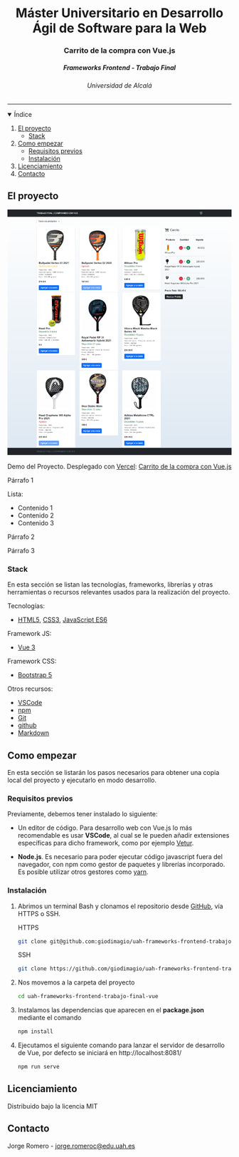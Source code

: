 
<h1 align="center">Máster Universitario en Desarrollo Ágil de Software para la Web</h1>
<h3 align="center"> Carrito de la compra con Vue.js</h3>
<h5 align="center">
    Frameworks Frontend - Trabajo Final
</p>
<h6 align="center">
    Universidad de Alcalá
</h6>
<hr>

<!-- ÍNIDICE -->

<details open="open">
  <summary>Índice</summary>
  <ol>
    <li>
      <a href="#about-the-project">El proyecto</a>
      <ul>
        <li><a href="#built-with">Stack</a></li>
      </ul>
    </li>
    <li>
      <a href="#getting-started">Como empezar</a>
      <ul>
        <li><a href="#prerequisites">Requisitos previos</a></li>
        <li><a href="#installation">Instalación</a></li>
      </ul>
    </li>
    <li><a href="#license">Licenciamiento</a></li>
    <li><a href="#contact">Contacto</a></li>
  </ol>
</details>

<!-- EL RPOYECTO -->

## El proyecto

![Trabajo Final Vue](./documentacion/trabajo-final-vue-alpha.png)

Demo del Proyecto. Desplegado con [Vercel](https://vercel.com/): [Carrito de la compra con Vue.js](https://uah-frameworks-frontend-trabajo-final-vue.vercel.app/)

Párrafo 1

Lista:
* Contenido 1
* Contenido 2
* Contenido 3

Párrafo 2

Párrafo 3

### Stack

En esta sección se listan las tecnologías, frameworks, librerías y otras herramientas o recursos relevantes usados para la realización del proyecto.

Tecnologías:

* [HTML5](https://html5.org/), [CSS3](https://www.w3.org/TR/CSS/#css), [JavaScript ES6](https://262.ecma-international.org/6.0/)

Framework JS:

* [Vue 3](https://v3.vuejs.org/)

Framework CSS:

* [Bootstrap 5](https://getbootstrap.com/docs/5.0/getting-started/introduction/)

Otros recursos:

* [VSCode](https://code.visualstudio.com/)
* [npm](https://jquery.com)
* [Git](http://git-scm.com/)
* [github](https://github.com/)
* [Markdown](https://jquery.com)

<!-- COMO EMPEZAR -->

## Como empezar

En esta sección se listarán los pasos necesarios para obtener una copia local del proyecto y ejecutarlo en modo desarrollo.

### Requisitos previos

Previamente, debemos tener instalado lo siguiente:

* Un editor de código. Para desarrollo web con Vue.js lo más recomendable es usar **VSCode**, al cual se le pueden añadir extensiones específicas para dicho framework, como por ejemplo [Vetur](https://marketplace.visualstudio.com/items?itemName=octref.vetur).

* **Node.js**. Es necesario para poder ejecutar código javascript fuera del navegador, con npm como gestor de paquetes y librerías incorporado. Es posible utilizar otros gestores como [yarn](https://yarnpkg.com/).

### Instalación

1. Abrimos un terminal Bash y clonamos el repositorio desde [GitHub](https://github.com/giodimagio/uah-frameworks-frontend-trabajo-final-vue), vía HTTPS o SSH.

	HTTPS
   ```sh
   git clone git@github.com:giodimagio/uah-frameworks-frontend-trabajo-final-vue
   ```
 	SSH
   ```sh
   git clone https://github.com/giodimagio/uah-frameworks-frontend-trabajo-final-vue
   ```
2. Nos movemos a la carpeta del proyecto
   ```sh
   cd uah-frameworks-frontend-trabajo-final-vue
   ```
3. Instalamos las dependencias que aparecen en el **package.json** mediante el comando
   ```sh
   npm install
   ```
4. Ejecutamos el siguiente comando para lanzar el servidor de desarrollo de Vue, por defecto se iniciará en http://localhost:8081/
   ```sh
   npm run serve
   ```

<!-- LICENCIAMIENTO -->

## Licenciamiento

Distribuido bajo la licencia MIT

<!-- CONTACTO -->

## Contacto

Jorge Romero - [jorge.romeroc@edu.uah.es](mailto:jorge.romeroc@edu.uah.es)